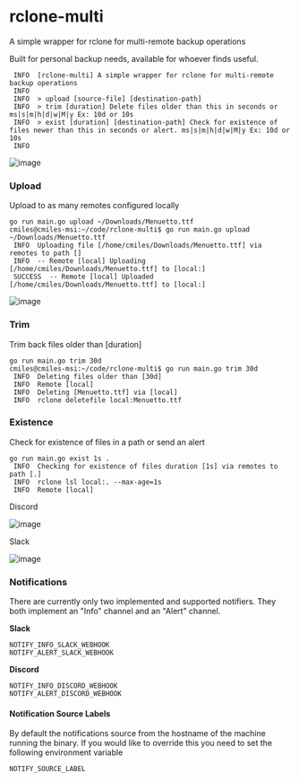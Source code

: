 # rclone-multi

A simple wrapper for rclone for multi-remote backup operations

Built for personal backup needs, available for whoever finds useful. 

```
 INFO  [rclone-multi] A simple wrapper for rclone for multi-remote backup operations
 INFO  
 INFO  > upload [source-file] [destination-path]
 INFO  > trim [duration] Delete files older than this in seconds or ms|s|m|h|d|w|M|y Ex: 10d or 10s
 INFO  > exist [duration] [destination-path] Check for existence of files newer than this in seconds or alert. ms|s|m|h|d|w|M|y Ex: 10d or 10s
 INFO  
```

![image](https://user-images.githubusercontent.com/3319450/179931054-b5016232-7e3a-492c-9ff4-40dcc62357a5.png)

### Upload

Upload to as many remotes configured locally 

```
go run main.go upload ~/Downloads/Menuetto.ttf
cmiles@cmiles-msi:~/code/rclone-multi$ go run main.go upload ~/Downloads/Menuetto.ttf 
 INFO  Uploading file [/home/cmiles/Downloads/Menuetto.ttf] via remotes to path []
 INFO  -- Remote [local] Uploading [/home/cmiles/Downloads/Menuetto.ttf] to [local:]
 SUCCESS  -- Remote [local] Uploaded [/home/cmiles/Downloads/Menuetto.ttf] to [local:]

```

![image](https://user-images.githubusercontent.com/3319450/179929857-e31f5b88-5001-45d2-9e20-607ceff2a5f9.png)

### Trim

Trim back files older than [duration]

```
go run main.go trim 30d
cmiles@cmiles-msi:~/code/rclone-multi$ go run main.go trim 30d
 INFO  Deleting files older than [30d]
 INFO  Remote [local]
 INFO  Deleting [Menuetto.ttf] via [local]
 INFO  rclone deletefile local:Menuetto.ttf
```

### Existence

Check for existence of files in a path or send an alert

``` 
go run main.go exist 1s .
 INFO  Checking for existence of files duration [1s] via remotes to path [.]
 INFO  rclone lsl local:. --max-age=1s
 INFO  Remote [local]
```

Discord

![image](https://user-images.githubusercontent.com/3319450/179931717-4cfd3a56-d827-4418-a86b-13688c69355b.png)

Slack

![image](https://user-images.githubusercontent.com/3319450/179931761-4fed09d8-b913-4fa1-9ee0-082beac698e4.png)

### Notifications

There are currently only two implemented and supported notifiers. They both implement an "Info" channel and an "Alert" channel.

**Slack**

``` 
NOTIFY_INFO_SLACK_WEBHOOK
NOTIFY_ALERT_SLACK_WEBHOOK
``` 

**Discord**

```
NOTIFY_INFO_DISCORD_WEBHOOK
NOTIFY_ALERT_DISCORD_WEBHOOK
```

#### Notification Source Labels

By default the notifications source from the hostname of the machine running the binary. If you would like to override this you need to set the following environment variable 

``` 
NOTIFY_SOURCE_LABEL
```
